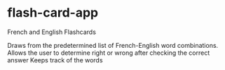 # flash-card-app
French and English Flashcards

Draws from the predetermined list of French-English word combinations.
Allows the user to determine right or wrong after checking the correct answer
Keeps track of the words

